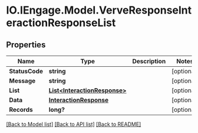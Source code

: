 # IO.IEngage.Model.VerveResponseInteractionResponseList
## Properties

Name | Type | Description | Notes
------------ | ------------- | ------------- | -------------
**StatusCode** | **string** |  | [optional] 
**Message** | **string** |  | [optional] 
**List** | [**List&lt;InteractionResponse&gt;**](InteractionResponse.md) |  | [optional] 
**Data** | [**InteractionResponse**](InteractionResponse.md) |  | [optional] 
**Records** | **long?** |  | [optional] 

[[Back to Model list]](../README.md#documentation-for-models) [[Back to API list]](../README.md#documentation-for-api-endpoints) [[Back to README]](../README.md)

